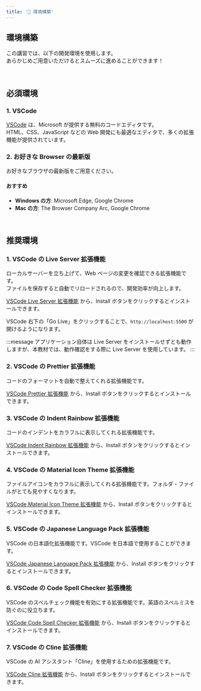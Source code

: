 ```yaml
---
title: '🤎 環境構築'
---
```


## 環境構築

この講習では、以下の開発環境を使用します。\
あらかじめご用意いただけるとスムーズに進めることができます！

<br />

## 必須環境

### 1. VSCode

[VSCode](https://code.visualstudio.com) は、Microsoft が提供する無料のコードエディタです。\
HTML、CSS、JavaScript などの Web 開発にも最適なエディタで、多くの拡張機能が提供されています。

### 2. お好きな Browser の最新版

お好きなブラウザの最新版をご用意ください。

#### おすすめ

- **Windows の方**: Microsoft Edge, Google Chrome
- **Mac の方**: The Browser Company Arc, Google Chrome

<br />

## 推奨環境

### 1. VSCode の Live Server 拡張機能

ローカルサーバーを立ち上げて、Web ページの変更を確認できる拡張機能です。\
ファイルを保存すると自動でリロードされるので、開発効率が向上します。

[VSCode Live Server 拡張機能](https://marketplace.visualstudio.com/items?itemName=ritwickdey.LiveServer) から、Install ボタンをクリックするとインストールできます。

VSCode 右下の「Go Live」をクリックすることで、`http://localhost:5500` が開けるようになります。

:::message
アプリケーション自体は Live Server をインストールせずとも動作しますが、本教材では、動作確認をする際に Live Server を使用しています。
:::

### 2. VSCode の Prettier 拡張機能

コードのフォーマットを自動で整えてくれる拡張機能です。

[VSCode Prettier 拡張機能](https://marketplace.visualstudio.com/items?itemName=esbenp.prettier-vscode) から、Install ボタンをクリックするとインストールできます。

### 3. VSCode の Indent Rainbow 拡張機能

コードのインデントをカラフルに表示してくれる拡張機能です。

[VSCode Indent Rainbow 拡張機能](https://marketplace.visualstudio.com/items?itemName=oderwat.indent-rainbow) から、Install ボタンをクリックするとインストールできます。

### 4. VSCode の Material Icon Theme 拡張機能

ファイルアイコンをカラフルに表示してくれる拡張機能です。フォルダ・ファイルがとても見やすくなります。

[VSCode Material Icon Theme 拡張機能](https://marketplace.visualstudio.com/items?itemName=pkief.material-icon-theme) から、Install ボタンをクリックするとインストールできます。

### 5. VSCode の Japanese Language Pack 拡張機能

VSCode の日本語化拡張機能です。VSCode を日本語で使用することができます。

[VSCode Japanese Language Pack 拡張機能](https://marketplace.visualstudio.com/items?itemName=MS-CEINTL.vscode-language-pack-ja) から、Install ボタンをクリックするとインストールできます。

### 6. VSCode の Code Spell Checker 拡張機能

VSCode のスペルチェック機能を有効にする拡張機能です。英語のスペルミスを防ぐのに役立ちます。

[VSCode Code Spell Checker 拡張機能](https://marketplace.visualstudio.com/items?itemName=streetsidesoftware.code-spell-checker) から、Install ボタンをクリックするとインストールできます。

### 7. VSCode の Cline 拡張機能

VSCode の AI アシスタント「Cline」を使用するための拡張機能です。

[VSCode Cline 拡張機能](https://marketplace.visualstudio.com/items?itemName=saoudrizwan.claude-dev) から、Install ボタンをクリックするとインストールできます。
